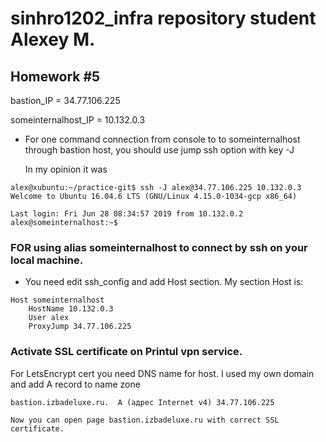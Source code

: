 # sinhro1202_infra repository student Alexey M.

## Homework #5

bastion_IP = 34.77.106.225

someinternalhost_IP = 10.132.0.3

- For one command connection from console to to someinternalhost through bastion host, you should use jump ssh option with key -J

    In my opinion it was

~~~
alex@xubuntu:~/practice-git$ ssh -J alex@34.77.106.225 10.132.0.3
Welcome to Ubuntu 16.04.6 LTS (GNU/Linux 4.15.0-1034-gcp x86_64)

Last login: Fri Jun 28 08:34:57 2019 from 10.132.0.2
alex@someinternalhost:~$
~~~

### FOR using alias someinternalhost to connect by ssh on your local machine.

- You need edit ssh_config and add Host section. My section Host is:

~~~
Host someinternalhost
    HostName 10.132.0.3
    User alex
    ProxyJump 34.77.106.225
~~~


### Activate SSL certificate on Printul vpn service.

For LetsEncrypt cert you need DNS name for host. I used my own domain and add A record to name zone

~~~
bastion.izbadeluxe.ru.  A (адрес Internet v4) 34.77.106.225

Now you can open page bastion.izbadeluxe.ru with correct SSL certificate.
~~~
